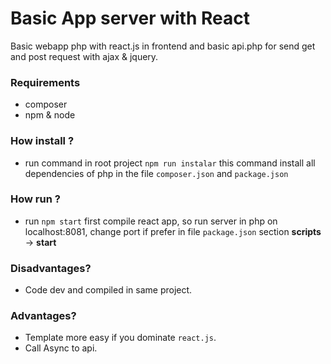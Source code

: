 # Basic App server with React

Basic webapp php with react.js in frontend and basic api.php for send get and post request with ajax & jquery.

### Requirements

- composer 
- npm & node

### How install ? 

- run command in root project `npm run instalar` this command install all dependencies of php in the file `composer.json` and `package.json`

### How run ?

- run `npm start` first compile react app, so run server in php on localhost:8081, change port if prefer in file `package.json` section **scripts** -> **start**

### Disadvantages?

- Code dev and compiled in same project.

### Advantages?

- Template more easy if you dominate `react.js`.
- Call Async to api.